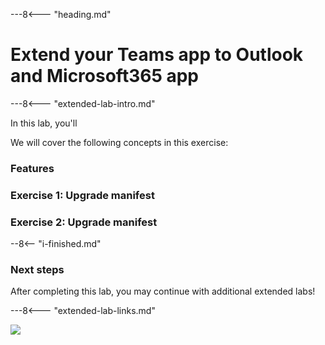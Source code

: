 ---8<--- "heading.md"

# Extend your Teams app to Outlook and Microsoft365 app

---8<--- "extended-lab-intro.md"

In this lab, you'll 



We will cover the following concepts in this exercise:


### Features



### Exercise 1: Upgrade manifest
### Exercise 2: Upgrade manifest



--8<-- "i-finished.md"

### Next steps

After completing this lab, you may continue with additional extended labs!

---8<--- "extended-lab-links.md"

<img src="https://pnptelemetry.azurewebsites.net/app-camp/labs/messaging-extension" />
